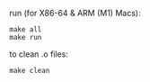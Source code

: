 run (for X86-64 & ARM (M1) Macs):

```
make all
make run
```

to clean .o files:

```
make clean
```
